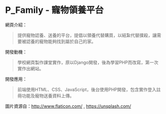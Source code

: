 # P_Family - 寵物領養平台

 網頁介紹：
> 提供寵物認養、送養的平台，提倡以領養代替購買，以結紮代替撲殺，讓需要被認養的寵物能夠找到屬於自己的家。

開發動機：
>學校網頁製作課堂實作，原以Django開發，後為學習PHP而改寫，第一次實作出網站。

開發應用：
>前端使用HTML、CSS、JavaScript，後台使用PHP開發，包含實作登入註冊功能及寵物送養資料上傳。
  
  
  
  
圖片資源自：http://www.flaticon.com/ , https://unsplash.com/
           
           
